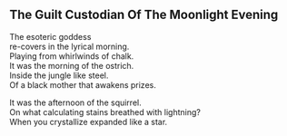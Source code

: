 The Guilt Custodian Of The Moonlight Evening
--------------------------------------------
The esoteric goddess  
re-covers in the lyrical morning.  
Playing from whirlwinds of chalk.  
It was the morning of the ostrich.  
Inside the jungle like steel.  
Of a black mother that awakens prizes.  
  
It was the afternoon of the squirrel.  
On what calculating stains breathed with lightning?  
When you crystallize expanded like a star.  
